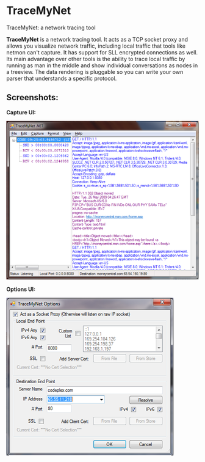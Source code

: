 # TraceMyNet
TraceMyNet: a network tracing tool

**TraceMyNet** is a network tracing tool. It acts as a TCP socket proxy and allows you visualize network traffic, including local traffic that tools like netmon can't capture. It has support for SLL encrypted connections as well. Its main advantage over other tools is the ability to trace local traffic by running as man in the middle and show individual conversations as nodes in a treeview. The data rendering is pluggable so you can write your own parser that understands a specific protocol.  

## Screenshots:

**Capture UI:**

![Capture UI](https://raw.githubusercontent.com/ranamauro/TraceMyNet/master/img/dd916d21-33cb-42c9-b026-dbb3396bce29.png)

**Options UI:**

![Options UI](https://raw.githubusercontent.com/ranamauro/TraceMyNet/master/img/62404607-8d38-4dbf-b648-6b29c6c67188.png)
